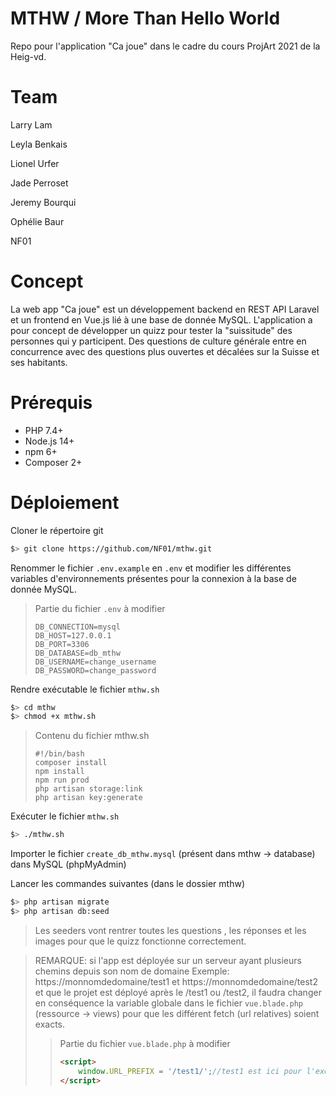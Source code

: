 # MTHW / More Than Hello World

Repo pour l'application "Ca joue" dans le cadre du cours ProjArt 2021 de la Heig-vd.

# Team

Larry Lam

Leyla Benkais

Lionel Urfer

Jade Perroset

Jeremy Bourqui

Ophélie Baur

NF01

# Concept

La web app "Ca joue" est un développement backend en REST API Laravel et un frontend en Vue.js lié à une base de donnée MySQL. 
L'application a pour concept de développer un quizz pour tester la "suissitude" des personnes qui y participent. 
Des questions de culture générale entre en concurrence avec des questions plus ouvertes et décalées sur la Suisse et ses habitants.

# Prérequis

- PHP 7.4+
- Node.js 14+
- npm 6+
- Composer 2+

# Déploiement 

Cloner le répertoire git 

```bash
$> git clone https://github.com/NF01/mthw.git
```

Renommer le fichier `.env.example` en `.env` et modifier les différentes variables d'environnements présentes pour la connexion à la base de donnée MySQL. 

> Partie du fichier `.env`  à modifier
>
> ```
> DB_CONNECTION=mysql
> DB_HOST=127.0.0.1
> DB_PORT=3306
> DB_DATABASE=db_mthw
> DB_USERNAME=change_username
> DB_PASSWORD=change_password
> ```

Rendre exécutable le fichier `mthw.sh`

```bash
$> cd mthw
$> chmod +x mthw.sh
```

> Contenu du fichier mthw.sh
>
> ```
> #!/bin/bash
> composer install 
> npm install
> npm run prod
> php artisan storage:link
> php artisan key:generate
> ```

Exécuter le fichier `mthw.sh`

```bash
$> ./mthw.sh
```

Importer le fichier `create_db_mthw.mysql` (présent dans mthw -> database) dans MySQL (phpMyAdmin)

Lancer les commandes suivantes (dans le dossier mthw) 

```bash
$> php artisan migrate
$> php artisan db:seed 
```

> Les seeders vont rentrer toutes les questions , les réponses et les images pour que le quizz fonctionne correctement.

> REMARQUE: si l'app est déployée sur un serveur ayant plusieurs chemins depuis son nom de domaine 
> Exemple: https://monnomdedomaine/test1 et https://monnomdedomaine/test2 et que le projet est déployé après le /test1 ou /test2, il faudra changer en conséquence la variable globale dans le fichier `vue.blade.php` (ressource -> views) pour que les différent fetch (url relatives) soient exacts.
>
> > Partie du fichier `vue.blade.php`  à modifier
> >
> > ```html
> > <script>
> >     window.URL_PREFIX = '/test1/';//test1 est ici pour l'exemple
> > </script>
> > ```



